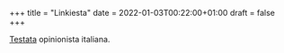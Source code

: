 +++
title = "Linkiesta"
date = 2022-01-03T00:22:00+01:00
draft = false
+++

[Testata](https://www.linkiesta.it/) opinionista italiana.
